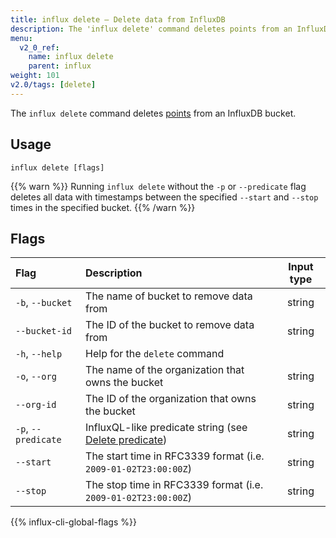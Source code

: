 ```yaml
---
title: influx delete – Delete data from InfluxDB
description: The 'influx delete' command deletes points from an InfluxDB bucket.
menu:
  v2_0_ref:
    name: influx delete
    parent: influx
weight: 101
v2.0/tags: [delete]
---
```


The `influx delete` command deletes [points](/v2.0/reference/glossary/#point)
from an InfluxDB bucket.

## Usage
```
influx delete [flags]
```

{{% warn %}}
Running `influx delete` without the `-p` or `--predicate` flag deletes all data with
timestamps between the specified `--start` and `--stop` times in the specified bucket.
{{% /warn %}}

## Flags
| Flag                | Description                                                                                      | Input type |
|:----                |:-----------                                                                                      |:----------:|
| `-b`, `--bucket`    | The name of bucket to remove data from                                                           | string     |
| `--bucket-id`       | The ID of the bucket to remove data from                                                         | string     |
| `-h`, `--help`      | Help for the `delete` command                                                                    |            |
| `-o`, `--org`       | The name of the organization that owns the bucket                                                | string     |
| `--org-id`          | The ID of the organization that owns the bucket                                                  | string     |
| `-p`, `--predicate` | InfluxQL-like predicate string (see [Delete predicate](/v2.0/reference/syntax/delete-predicate)) | string     |
| `--start`           | The start time in RFC3339 format (i.e. `2009-01-02T23:00:00Z`)                                   | string     |
| `--stop`            | The stop time in RFC3339 format (i.e. `2009-01-02T23:00:00Z`)                                    | string     |

{{% influx-cli-global-flags %}}
